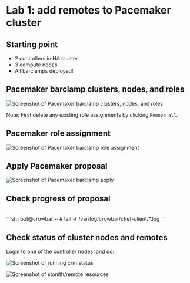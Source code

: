 <!-- .slide: data-state="section-break" id="lab-1" data-menu-title="Lab 1: cluster setup" -->
# Lab 1: add remotes to Pacemaker cluster


<!-- .slide: data-state="normal" id="starting-point" data-menu-title="Starting point" -->
## Starting point

* 2 controllers in HA cluster
* 3 compute nodes
* All barclamps deployed!



<!-- .slide: data-state="normal" id="pacemaker-bc-roles" data-menu-title="Barclamp roles" -->
## Pacemaker barclamp clusters, nodes, and roles

<img class="full-slide" alt="Screenshot of Pacemaker barclamp clusters, nodes, and roles"
     data-src="images/hands-on/09-pacemaker-deployment-1.png" />

Note:
First delete any existing role assignments by clicking `Remove all`.


<!-- .slide: data-state="normal" id="pacemaker-role-assignment" data-menu-title="Role assignment" -->
## Pacemaker role assignment

<img class="full-slide" alt="Screenshot of Pacemaker barclamp role assignment"
     data-src="images/hands-on/10-pacemaker-deployment-2.png" />


<!-- .slide: data-state="normal" id="pacemaker-apply" data-menu-title="Apply" -->
## Apply Pacemaker proposal

<img class="full-slide" alt="Screenshot of Pacemaker barclamp apply"
     data-src="images/hands-on/12-pacemaker-apply.png" />


<!-- .slide: data-state="normal" id="crm-nodes-status" data-menu-title="Check progress" -->
## Check progress of proposal

<br />
```sh
root@crowbar:~ # tail -f /var/log/crowbar/chef-client/*.log
```


<!-- .slide: data-state="normal" id="crm-nodes-status" data-menu-title="Check nodes status" -->
## Check status of cluster nodes and remotes

Login to one of the controller nodes, and do:

<img class="full-slide" alt="Screenshot of running crm status"
     data-src="images/hands-on/30-crm-status-1.png" />

<img class="full-slide" alt="Screenshot of stonith/remote resources"
     data-src="images/hands-on/31-crm-status-2.png" />
